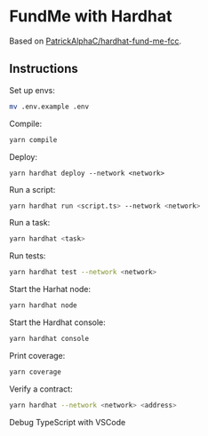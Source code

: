 # FundMe with Hardhat

Based on [PatrickAlphaC/hardhat-fund-me-fcc](https://github.com/PatrickAlphaC/hardhat-fund-me-fcc).

## Instructions

Set up envs:

```sh
mv .env.example .env
```

Compile:

```sh
yarn compile
```

Deploy:

```
yarn hardhat deploy --network <network>
```

Run a script:

```sh
yarn hardhat run <script.ts> --network <network>
```

Run a task:

```sh
yarn hardhat <task>
```

Run tests:

```sh
yarn hardhat test --network <network>
```

Start the Harhat node:

```sh
yarn hardhat node
```

Start the Hardhat console:

```sh
yarn hardhat console
```

Print coverage:

```sh
yarn coverage
```

Verify a contract:

```sh
yarn hardhat --network <network> <address>
```

Debug TypeScript with VSCode